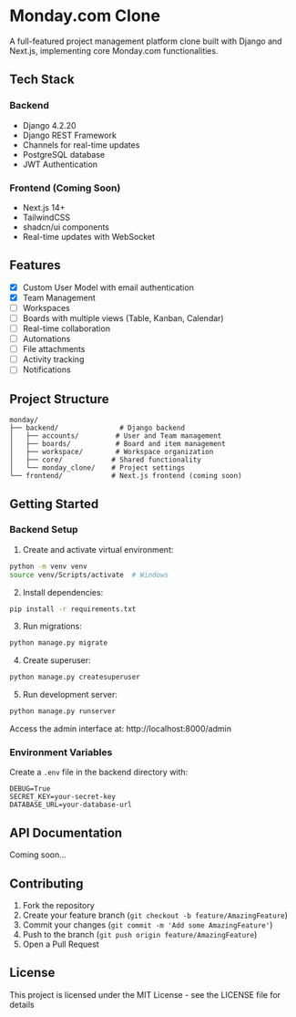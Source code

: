 # Monday.com Clone

A full-featured project management platform clone built with Django and Next.js, implementing core Monday.com functionalities.

## Tech Stack

### Backend
- Django 4.2.20
- Django REST Framework
- Channels for real-time updates
- PostgreSQL database
- JWT Authentication

### Frontend (Coming Soon)
- Next.js 14+
- TailwindCSS
- shadcn/ui components
- Real-time updates with WebSocket

## Features

- [x] Custom User Model with email authentication
- [x] Team Management
- [ ] Workspaces
- [ ] Boards with multiple views (Table, Kanban, Calendar)
- [ ] Real-time collaboration
- [ ] Automations
- [ ] File attachments
- [ ] Activity tracking
- [ ] Notifications

## Project Structure

```
monday/
├── backend/               # Django backend
│   ├── accounts/         # User and Team management
│   ├── boards/           # Board and item management
│   ├── workspace/        # Workspace organization
│   ├── core/            # Shared functionality
│   └── monday_clone/    # Project settings
└── frontend/            # Next.js frontend (coming soon)
```

## Getting Started

### Backend Setup

1. Create and activate virtual environment:
```bash
python -m venv venv
source venv/Scripts/activate  # Windows
```

2. Install dependencies:
```bash
pip install -r requirements.txt
```

3. Run migrations:
```bash
python manage.py migrate
```

4. Create superuser:
```bash
python manage.py createsuperuser
```

5. Run development server:
```bash
python manage.py runserver
```

Access the admin interface at: http://localhost:8000/admin

### Environment Variables

Create a `.env` file in the backend directory with:

```
DEBUG=True
SECRET_KEY=your-secret-key
DATABASE_URL=your-database-url
```

## API Documentation

Coming soon...

## Contributing

1. Fork the repository
2. Create your feature branch (`git checkout -b feature/AmazingFeature`)
3. Commit your changes (`git commit -m 'Add some AmazingFeature'`)
4. Push to the branch (`git push origin feature/AmazingFeature`)
5. Open a Pull Request

## License

This project is licensed under the MIT License - see the LICENSE file for details
